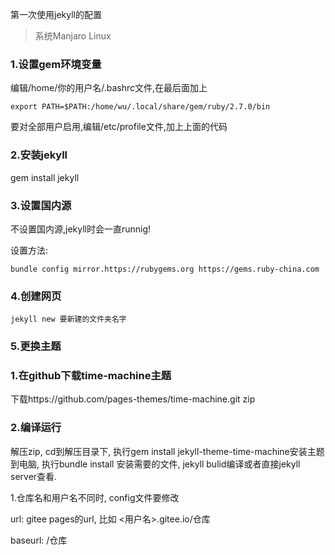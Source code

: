 第一次使用jekyll的配置

> 系统Manjaro Linux



### 1.设置gem环境变量

编辑/home/你的用户名/.bashrc文件,在最后面加上

`export PATH=$PATH:/home/wu/.local/share/gem/ruby/2.7.0/bin`

要对全部用户启用,编辑/etc/profile文件,加上上面的代码

### 2.安装jekyll

gem install jekyll

### 3.设置国内源

不设置国内源,jekyll时会一直runnig!

设置方法:

`bundle config mirror.https://rubygems.org https://gems.ruby-china.com`

### 4.创建网页

`jekyll new 要新建的文件夹名字`

### 5.更换主题





### 1.在github下载time-machine主题

下载https://github.com/pages-themes/time-machine.git zip

### 2.编译运行

解压zip, cd到解压目录下, 执行gem install jekyll-theme-time-machine安装主题到电脑, 执行bundle install 安装需要的文件, jekyll bulid编译或者直接jekyll server查看.



1.仓库名和用户名不同时, config文件要修改

url:  gitee pages的url, 比如 <用户名>.gitee.io/仓库

baseurl: /仓库